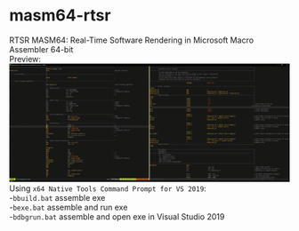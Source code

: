 # masm64-rtsr
RTSR MASM64: Real-Time Software Rendering in Microsoft Macro Assembler 64-bit  
Preview:  
![](https://github.com/IbrahimHindawi/masm64-rtsr/blob/main/23.gif)  
Using `x64 Native Tools Command Prompt for VS 2019`:  
-`bbuild.bat` assemble exe  
-`bexe.bat` assemble and run exe  
-`bdbgrun.bat` assemble and open exe in Visual Studio 2019  

